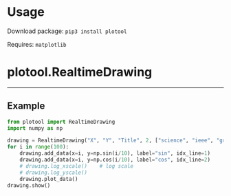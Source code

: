 # Usage

Download package: `pip3 install plotool`

Requires: `matplotlib`


# plotool.RealtimeDrawing

---

## Example

```python
from plotool import RealtimeDrawing
import numpy as np

drawing = RealtimeDrawing("X", "Y", "Title", 2, ["science", "ieee", "grid"])
for i in range(100):
    drawing.add_data(x=i, y=np.sin(i/10), label="sin", idx_line=1)
    drawing.add_data(x=i, y=np.cos(i/10), label="cos", idx_line=2)
    # drawing.log_xscale()    # log scale
    # drawing.log_yscale()
    drawing.plot_data()
drawing.show()
```

[](https://img-blog.csdnimg.cn/2fe6fa81b69146d3922ad54773cb58fd.gif)
